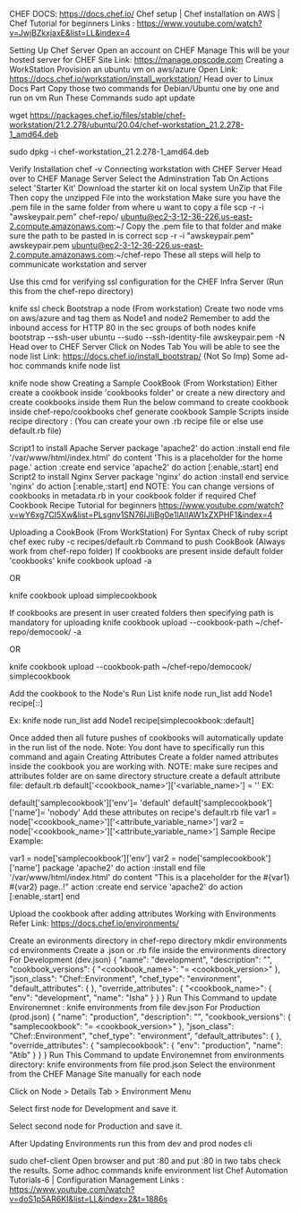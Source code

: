 CHEF DOCS: https://docs.chef.io/
Chef setup | Chef installation on AWS | Chef Tutorial for beginners Links :
https://www.youtube.com/watch?v=JwjBZkxjaxE&list=LL&index=4

Setting Up Chef Server
Open an account on CHEF Manage
This will be your hosted server for CHEF
Site Link: https://manage.opscode.com
Creating a WorkStation
Provision an ubuntu vm on aws/azure
Open Link: https://docs.chef.io/workstation/install_workstation/
Head over to Linux Docs Part
Copy those two commands for Debian/Ubuntu one by one and run on vm
Run These Commands
sudo apt update

wget https://packages.chef.io/files/stable/chef-workstation/21.2.278/ubuntu/20.04/chef-workstation_21.2.278-1_amd64.deb

sudo dpkg -i chef-workstation_21.2.278-1_amd64.deb

Verify Installation
chef -v
Connecting workstation with CHEF Server
Head over to CHEF Manage Server
Select the Adminstration Tab
On Actions select 'Starter Kit'
Download the starter kit on local system
UnZip that File
Then copy the unzipped File into the workstation
Make sure you have the .pem file in the same folder from where u want to copy a file
scp -r -i "awskeypair.pem" chef-repo/ ubuntu@ec2-3-12-36-226.us-east-2.compute.amazonaws.com:~/
Copy the .pem file to that folder and make sure the path to be pasted in is correct
scp -r -i "awskeypair.pem" awskeypair.pem ubuntu@ec2-3-12-36-226.us-east-2.compute.amazonaws.com:~/chef-repo
These all steps will help to communicate workstation and server

Use this cmd for verifying ssl configuration for the CHEF Infra Server (Run this from the chef-repo directory)

knife ssl check
Bootstrap a node (From workstation)
Create two node vms on aws/azure and tag them as Node1 and node2
Remember to add the inbound access for HTTP 80 in the sec groups of both nodes
knife bootstrap <public ip address of node> --ssh-user ubuntu --sudo --ssh-identity-file awskeypair.pem -N <node name>
Head over to CHEF Server
Click on Nodes Tab
You will be able to see the node list
Link: https://docs.chef.io/install_bootstrap/ (Not So Imp)
Some ad-hoc commands
knife node list

knife node show <Node Name>
Creating a Sample CookBook (From Workstation)
Either create a cookbook inside 'cookbooks folder' or create a new directory and create cookbooks inside them
Run the below command to create cookbook inside chef-repo/cookbooks
chef generate cookbook <cookbook name>
Sample Scripts inside recipe directory :
(You can create your own .rb recipe file or else use default.rb file)

Script1 to install Apache Server
package 'apache2'  do
  action :install
end
file '/var/www/html/index.html' do
  content '<html>This is a placeholder for the home page.</html>'
  action :create
end
service 'apache2' do
  action [:enable,:start]
end
Script2 to install Nginx Server
package 'nginx' do
 action :install
end
service 'nginx' do
 action [:enable,:start]
end
NOTE: You can change versions of cookbooks in metadata.rb in your cookbook folder if required
Chef Cookbook Recipe Tutorial for beginners
https://www.youtube.com/watch?v=wY6xg7CI5Xw&list=PLsgnv1SN76IJIiBg0e1lAIIAW1xZXPHF1&index=4

Uploading a CookBook (From WorkStation)
For Syntax Check of ruby script
chef exec ruby -c recipes/default.rb
Command to push CookBook (Always work from chef-repo folder)
If cookbooks are present inside default folder 'cookbooks'
knife cookbook upload -a

OR

knife cookbook upload simplecookbook

If cookbooks are present in user created folders then specifying path is mandatory for uploading
knife cookbook upload --cookbook-path ~/chef-repo/democook/ -a

OR

knife cookbook upload --cookbook-path ~/chef-repo/democook/ simplecookbook

Add the cookbook to the Node's Run List
knife node run_list add Node1 recipe[<cookbook name>::<ruby file name inside recipe>]

Ex:
knife node run_list add Node1 recipe[simplecookbook::default]

Once added then all future pushes of cookbooks will automatically update in the run list of the node.
Note: You dont have to specifically run this command and again
Creating Attributes
Create a folder named attributes inside the cookbook you are working with. NOTE: make sure recipes and attributes folder are on same directory structure
create a default attribute file: default.rb
default['<cookbook_name>']['<variable_name>'] = '<value>'
EX:

default['samplecookbook']['env']= 'default'
default['samplecookbook']['name']= 'nobody'
Add these attributes on recipe's default.rb file
var1 = node['<cookbook_name>']['<attribute_variable_name>']
var2 = node['<cookbook_name>']['<attribute_variable_name>']
Sample Recipe Example:

var1 = node['samplecookbook']['env']
var2 = node['samplecookbook']['name']
package 'apache2'  do
  action :install
end
file '/var/www/html/index.html' do
  content "<html>This is a placeholder for the #{var1} #{var2} page..!</html>"
  action :create
end
service 'apache2' do
  action [:enable,:start]
end

Upload the cookbook after adding attributes
Working with Environments
Refer Link: https://docs.chef.io/environments/

Create an evironments directory in chef-repo directory
mkdir environments
cd environments
Create a .json or .rb file inside the environments directory
For Development (dev.json)
{
   "name": "development",
   "description": "",
   "cookbook_versions": {
           "<cookbook_name>": "= <cookbook_version>"
   },
   "json_class": "Chef::Environment",
   "chef_type": "environment",
   "default_attributes": {
   },
   "override_attributes": {
           "<cookbook_name>": {
                "env": "development",
                "name": "Isha"
           }
   }
}
Run This Command to update Environemnet :
knife environments from file dev.json
For Production (prod.json)
{
   "name": "production",
   "description": "",
   "cookbook_versions": {
           "samplecookbook": "= <cookbook_version>"
   },
   "json_class": "Chef::Environment",
   "chef_type": "environment",
   "default_attributes": {
   },
   "override_attributes": {
           "samplecookbook": {
                "env": "production",
                "name": "Atib"
           }
   }
}
Run This Command to update Environemnet from environments directory:
knife environments from file prod.json
Select the environment from the CHEF Manage Site manually for each node

Click on Node > Details Tab > Environment Menu

Select first node for Development and save it.

Select second node for Production and save it.

After Updating Environments run this from dev and prod nodes cli

sudo chef-client
Open browser and put :80 and put :80 in two tabs
check the results.
Some adhoc commands
knife environment list
Chef Automation Tutorials-6 | Configuration Management Links :
https://www.youtube.com/watch?v=doS1p5AR6KI&list=LL&index=2&t=1886s
